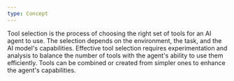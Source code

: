 ```yaml
---
type: Concept
---
```


Tool selection is the process of choosing the right set of tools for an AI agent to use. The selection depends on the environment, the task, and the AI model's capabilities. Effective tool selection requires experimentation and analysis to balance the number of tools with the agent's ability to use them efficiently. Tools can be combined or created from simpler ones to enhance the agent's capabilities.